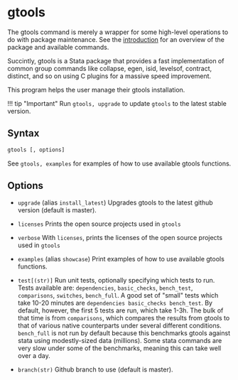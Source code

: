 gtools 
======

The gtools command is merely a wrapper for some high-level operations to do
with package maintenance. See the [introduction](index) for an overview of the
package and available commands.

Succintly, gtools is a Stata package that provides a fast implementation of
common group commands like collapse, egen, isid, levelsof, contract, distinct,
and so on using C plugins for a massive speed improvement.

This program helps the user manage their gtools installation.

!!! tip "Important"
    Run `gtools, upgrade` to update `gtools` to the latest stable version.

Syntax
------

```stata
gtools [, options]
```

See `gtools, examples` for examples of how to use available gtools functions.

Options
-------

- `upgrade` (alias `install_latest`) Upgrades gtools to the latest github version (default is master).

- `licenses` Prints the open source projects used in `gtools`

- `verbose` With `licenses`, prints the licenses of the open source projects used in `gtools`

- `examples` (alias `showcase`) Print examples of how to use available gtools functions.

- `test[(str)]` Run unit tests, optionally specifying which tests to run.  Tests
    available are: `dependencies`, `basic_checks`, `bench_test`,
    `comparisons`, `switches`, `bench_full`.  A good set of "small" tests
    which take 10-20 minutes are `dependencies basic_checks bench_test`.  By
    default, however, the first 5 tests are run, which take 1-3h. The bulk
    of that time is from `comparisons`, which compares the results from
    gtools to that of various native counterparts under several different
    conditions. `bench_full` is not run by default because this benchmarks
    gtools against stata using modestly-sized data (millions).  Some stata
    commands are very slow under some of the benchmarks, meaning this can
    take well over a day.

- `branch(str)` Github branch to use (default is master).
